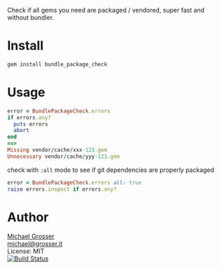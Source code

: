 Check if all gems you need are packaged / vendored,
super fast and without bundler.

Install
=======

```Bash
gem install bundle_package_check
```

Usage
=====

```Ruby
error = BundlePackageCheck.errors
if errors.any?
  puts errors
  abort
end
==>
Missing vendor/cache/xxx-123.gem
Unnecessary vendor/cache/yyy-123.gem
```

check with `:all` mode to see if git dependencies are properly packaged

```Ruby
error = BundlePackageCheck.errors all: true
raise errors.inspect if errors.any?
```

Author
======
[Michael Grosser](http://grosser.it)<br/>
michael@grosser.it<br/>
License: MIT<br/>
[![Build Status](https://travis-ci.org/grosser/bundle_package_check.png)](https://travis-ci.org/grosser/bundle_package_check)
